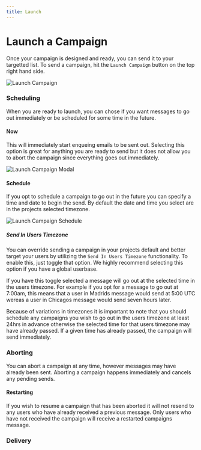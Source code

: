 ```yaml
---
title: Launch
---
```


# Launch a Campaign
Once your campaign is designed and ready, you can send it to your targetted list. To send a campaign, hit the `Launch Campaign` button on the top right hand side. 

![Launch Campaign](/img/campaigns_launch.png "Campaigns Launch")

### Scheduling
When you are ready to launch, you can chose if you want messages to go out immediately or be scheduled for some time in the future.

#### Now
This will immediately start enqueing emails to be sent out. Selecting this option is great for anything you are ready to send but it does not allow you to abort the campaign since everything goes out immediately.

![Launch Campaign Modal](/img/campaigns_launch_modal.png)

#### Schedule
If you opt to schedule a campaign to go out in the future you can specify a time and date to begin the send. By default the date and time you select are in the projects selected timezone.

![Launch Campaign Schedule](/img/campaigns_launch_schedule.png)

##### Send In Users Timezone
You can override sending a campaign in your projects default and better target your users by utilizing the `Send In Users Timezone` functionality. To enable this, just toggle that option. We highly recommend selecting this option if you have a global userbase.

If you have this toggle selected a message will go out at the selected time in the users timezone. For example if you opt for a message to go out at 7:00am, this means that a user in Madrids message would send at 5:00 UTC wereas a user in Chicagos message would send seven hours later.

Because of variations in timezones it is important to note that you should schedule any campaigns you wish to go out in the users timezone at least 24hrs in advance otherwise the selected time for that users timezone may have already passed. If a given time has already passed, the campaign will send immediately.

### Aborting
You can abort a campaign at any time, however messages may have already been sent. Aborting a campaign happens immediately and cancels any pending sends. 

#### Restarting
If you wish to resume a campaign that has been aborted it will not resend to any users who have already received a previous message. Only users who have not received the campaign will receive a restarted campaigns message.

### Delivery